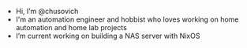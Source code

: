 - Hi, I’m @chusovich
- I'm an automation engineer and hobbist who loves working on home automation and home lab projects
- I’m current working on building a NAS server with NixOS

<!---
chusovich/chusovich is a ✨ special ✨ repository because its `README.md` (this file) appears on your GitHub profile.
You can click the Preview link to take a look at your changes.
--->
